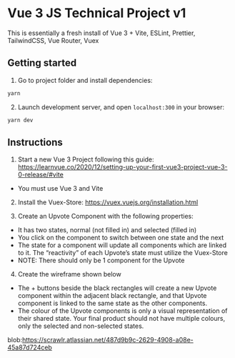 # Vue 3 JS Technical Project v1

This is essentially a fresh install of Vue 3 + Vite, ESLint, Prettier, TailwindCSS, Vue Router, Vuex

## Getting started

1. Go to project folder and install dependencies:

```sh
yarn
```

2. Launch development server, and open `localhost:300` in your browser:

```sh
yarn dev
```

## Instructions

1. Start a new Vue 3 Project following this guide: https://learnvue.co/2020/12/setting-up-your-first-vue3-project-vue-3-0-release/#vite

- You must use Vue 3 and Vite

2. Install the Vuex-Store: https://vuex.vuejs.org/installation.html

3. Create an Upvote Component with the following properties:

- It has two states, normal (not filled in) and selected (filled in)
- You click on the component to switch between one state and the next
- The state for a component will update all components which are linked to it.
  The “reactivity” of each Upvote’s state must utilize the Vuex-Store
- NOTE: There should only be 1 component for the Upvote

4. Create the wireframe shown below

- The + buttons beside the black rectangles will create a new Upvote component within the adjacent black rectangle, and that Upvote component is linked to the same state as the other components.
- The colour of the Upvote components is only a visual representation of their shared state. Your final product should not have multiple colours, only the selected and non-selected states.

blob:https://scrawlr.atlassian.net/487d9b9c-2629-4908-a08e-45a87d724ceb

